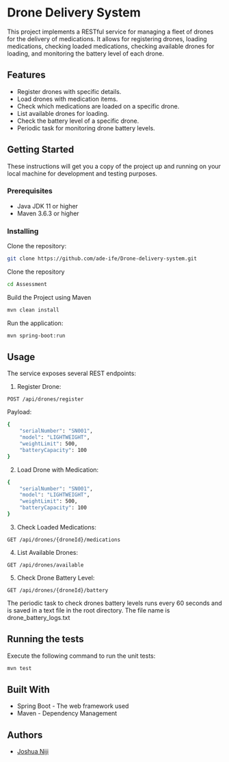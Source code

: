 # Drone Delivery System

This project implements a RESTful service for managing a fleet of drones for the delivery of medications. It allows for registering drones, loading medications, checking loaded medications, checking available drones for loading, and monitoring the battery level of each drone.

## Features

- Register drones with specific details.
- Load drones with medication items.
- Check which medications are loaded on a specific drone.
- List available drones for loading.
- Check the battery level of a specific drone.
- Periodic task for monitoring drone battery levels.

## Getting Started

These instructions will get you a copy of the project up and running on your local machine for development and testing purposes.

### Prerequisites

- Java JDK 11 or higher
- Maven 3.6.3 or higher

### Installing

Clone the repository:

```bash
git clone https://github.com/ade-ife/Drone-delivery-system.git
```

Clone the repository
```bash
cd Assessment
```

Build the Project using Maven
```bash
mvn clean install
```

Run the application:
```bash
mvn spring-boot:run
```

## Usage
The service exposes several REST endpoints:

1. Register Drone:

`POST /api/drones/register`

Payload:
```bash
{
    "serialNumber": "SN001",
    "model": "LIGHTWEIGHT",
    "weightLimit": 500,
    "batteryCapacity": 100
}
```

2. Load Drone with Medication:
```bash
{
    "serialNumber": "SN001",
    "model": "LIGHTWEIGHT",
    "weightLimit": 500,
    "batteryCapacity": 100
}
```
3. Check Loaded Medications:

`GET /api/drones/{droneId}/medications`

4. List Available Drones:

`GET /api/drones/available`

5. Check Drone Battery Level:

`GET /api/drones/{droneId}/battery`

The periodic task to check drones battery levels runs every 60 seconds and is saved in a text file in the root directory. The file name is drone_battery_logs.txt
## Running the tests
Execute the following command to run the unit tests:

```bash
mvn test
```
## Built With
- Spring Boot - The web framework used
- Maven - Dependency Management

## Authors
- [Joshua Niji](https://www.linkedin.com/in/joshua-adeniji/)  

